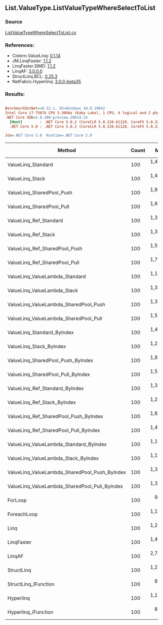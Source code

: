 ﻿## List.ValueType.ListValueTypeWhereSelectToList

### Source
[ListValueTypeWhereSelectToList.cs](../LinqBenchmarks/List/ValueType/ListValueTypeWhereSelectToList.cs)

### References:
- Cistern.ValueLinq: [0.1.14](https://www.nuget.org/packages/Cistern.ValueLinq/0.1.14)
- JM.LinqFaster: [1.1.2](https://www.nuget.org/packages/JM.LinqFaster/1.1.2)
- LinqFaster.SIMD: [1.1.2](https://www.nuget.org/packages/LinqFaster.SIMD/1.0.3)
- LinqAF: [3.0.0.0](https://www.nuget.org/packages/LinqAF/3.0.0.0)
- StructLinq.BCL: [0.25.3](https://www.nuget.org/packages/StructLinq.BCL/0.25.3)
- NetFabric.Hyperlinq: [3.0.0-beta35](https://www.nuget.org/packages/NetFabric.Hyperlinq/3.0.0-beta35)

### Results:
``` ini

BenchmarkDotNet=v0.12.1, OS=Windows 10.0.19042
Intel Core i7-7567U CPU 3.50GHz (Kaby Lake), 1 CPU, 4 logical and 2 physical cores
.NET Core SDK=5.0.200-preview.20614.14
  [Host]        : .NET Core 5.0.2 (CoreCLR 5.0.220.61120, CoreFX 5.0.220.61120), X64 RyuJIT
  .NET Core 5.0 : .NET Core 5.0.2 (CoreCLR 5.0.220.61120, CoreFX 5.0.220.61120), X64 RyuJIT

Job=.NET Core 5.0  Runtime=.NET Core 5.0  

```
|                                        Method | Count |       Mean |    Error |   StdDev | Ratio | RatioSD |  Gen 0 | Gen 1 | Gen 2 | Allocated |
|---------------------------------------------- |------ |-----------:|---------:|---------:|------:|--------:|-------:|------:|------:|----------:|
|                            ValueLinq_Standard |   100 | 1,481.0 ns | 19.91 ns | 17.65 ns |  1.56 |    0.02 | 2.4414 |     - |     - |   4.99 KB |
|                               ValueLinq_Stack |   100 | 1,431.5 ns |  4.34 ns |  3.84 ns |  1.51 |    0.01 | 1.0586 |     - |     - |   2.16 KB |
|                     ValueLinq_SharedPool_Push |   100 | 1,806.9 ns |  6.54 ns |  5.79 ns |  1.91 |    0.01 | 1.0586 |     - |     - |   2.16 KB |
|                     ValueLinq_SharedPool_Pull |   100 | 1,697.5 ns |  9.39 ns |  8.32 ns |  1.79 |    0.01 | 1.0586 |     - |     - |   2.16 KB |
|                        ValueLinq_Ref_Standard |   100 | 1,340.3 ns | 16.82 ns | 14.04 ns |  1.41 |    0.02 | 2.4433 |     - |     - |   4.99 KB |
|                           ValueLinq_Ref_Stack |   100 | 1,361.3 ns |  6.24 ns |  5.53 ns |  1.44 |    0.01 | 1.0586 |     - |     - |   2.16 KB |
|                 ValueLinq_Ref_SharedPool_Push |   100 | 1,596.6 ns | 13.35 ns | 11.15 ns |  1.68 |    0.01 | 1.0586 |     - |     - |   2.16 KB |
|                 ValueLinq_Ref_SharedPool_Pull |   100 | 1,726.1 ns | 12.02 ns | 10.04 ns |  1.82 |    0.01 | 1.0586 |     - |     - |   2.16 KB |
|                ValueLinq_ValueLambda_Standard |   100 | 1,180.6 ns |  5.09 ns |  4.76 ns |  1.24 |    0.01 | 2.4433 |     - |     - |   4.99 KB |
|                   ValueLinq_ValueLambda_Stack |   100 | 1,341.4 ns |  6.50 ns |  6.08 ns |  1.41 |    0.01 | 1.0586 |     - |     - |   2.16 KB |
|         ValueLinq_ValueLambda_SharedPool_Push |   100 | 1,368.4 ns |  6.55 ns |  5.81 ns |  1.44 |    0.01 | 1.0586 |     - |     - |   2.16 KB |
|         ValueLinq_ValueLambda_SharedPool_Pull |   100 | 1,573.6 ns |  9.29 ns |  8.23 ns |  1.66 |    0.01 | 1.0586 |     - |     - |   2.16 KB |
|                    ValueLinq_Standard_ByIndex |   100 | 1,471.7 ns | 13.11 ns | 12.26 ns |  1.55 |    0.01 | 2.4433 |     - |     - |   4.99 KB |
|                       ValueLinq_Stack_ByIndex |   100 | 1,270.3 ns |  8.41 ns |  7.46 ns |  1.34 |    0.01 | 1.0586 |     - |     - |   2.16 KB |
|             ValueLinq_SharedPool_Push_ByIndex |   100 | 1,806.6 ns |  9.88 ns |  8.25 ns |  1.90 |    0.01 | 1.0586 |     - |     - |   2.16 KB |
|             ValueLinq_SharedPool_Pull_ByIndex |   100 | 1,544.8 ns |  3.10 ns |  2.59 ns |  1.63 |    0.01 | 1.0586 |     - |     - |   2.16 KB |
|                ValueLinq_Ref_Standard_ByIndex |   100 | 1,368.4 ns |  6.50 ns |  5.76 ns |  1.44 |    0.01 | 2.4433 |     - |     - |   4.99 KB |
|                   ValueLinq_Ref_Stack_ByIndex |   100 | 1,207.0 ns |  5.57 ns |  5.21 ns |  1.27 |    0.01 | 1.0586 |     - |     - |   2.16 KB |
|         ValueLinq_Ref_SharedPool_Push_ByIndex |   100 | 1,659.6 ns |  4.75 ns |  4.45 ns |  1.75 |    0.01 | 1.0586 |     - |     - |   2.16 KB |
|         ValueLinq_Ref_SharedPool_Pull_ByIndex |   100 | 1,429.6 ns |  4.53 ns |  4.01 ns |  1.51 |    0.01 | 1.0586 |     - |     - |   2.16 KB |
|        ValueLinq_ValueLambda_Standard_ByIndex |   100 | 1,171.5 ns | 12.69 ns | 11.25 ns |  1.24 |    0.01 | 2.4433 |     - |     - |   4.99 KB |
|           ValueLinq_ValueLambda_Stack_ByIndex |   100 | 1,181.3 ns |  7.08 ns |  6.27 ns |  1.25 |    0.01 | 1.0586 |     - |     - |   2.16 KB |
| ValueLinq_ValueLambda_SharedPool_Push_ByIndex |   100 | 1,376.7 ns |  5.03 ns |  4.46 ns |  1.45 |    0.00 | 1.0586 |     - |     - |   2.16 KB |
| ValueLinq_ValueLambda_SharedPool_Pull_ByIndex |   100 | 1,336.8 ns |  5.51 ns |  4.88 ns |  1.41 |    0.00 | 1.0586 |     - |     - |   2.16 KB |
|                                       ForLoop |   100 |   948.3 ns |  2.28 ns |  2.13 ns |  1.00 |    0.00 | 2.4433 |     - |     - |   4.99 KB |
|                                   ForeachLoop |   100 | 1,141.1 ns |  5.96 ns |  5.58 ns |  1.20 |    0.01 | 2.4433 |     - |     - |   4.99 KB |
|                                          Linq |   100 | 1,291.6 ns | 19.69 ns | 18.42 ns |  1.36 |    0.02 | 2.5768 |     - |     - |   5.27 KB |
|                                    LinqFaster |   100 | 1,479.4 ns | 15.96 ns | 14.93 ns |  1.56 |    0.02 | 3.5019 |     - |     - |   7.16 KB |
|                                        LinqAF |   100 | 2,721.7 ns | 32.86 ns | 30.74 ns |  2.87 |    0.03 | 2.4414 |     - |     - |   4.99 KB |
|                                    StructLinq |   100 | 1,212.6 ns |  4.87 ns |  4.07 ns |  1.28 |    0.01 | 1.1082 |     - |     - |   2.27 KB |
|                          StructLinq_IFunction |   100 |   893.9 ns |  2.60 ns |  2.31 ns |  0.94 |    0.00 | 1.0586 |     - |     - |   2.16 KB |
|                                     Hyperlinq |   100 | 1,129.0 ns |  3.72 ns |  3.30 ns |  1.19 |    0.00 | 1.0586 |     - |     - |   2.16 KB |
|                           Hyperlinq_IFunction |   100 |   879.5 ns |  5.29 ns |  4.95 ns |  0.93 |    0.01 | 1.0586 |     - |     - |   2.16 KB |

